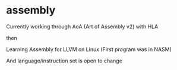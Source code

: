 # assembly

Currently working through AoA (Art of Assembly v2) with HLA

then

Learning Assembly for LLVM on Linux
(First program was in NASM)

And language/instruction set is open to change

